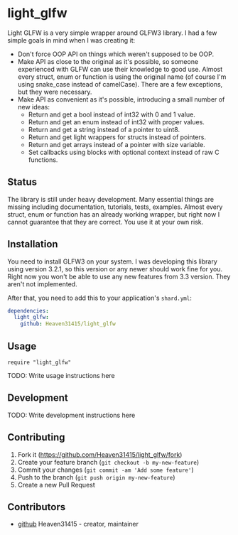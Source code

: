 # light_glfw

Light GLFW is a very simple wrapper around GLFW3 library. I had a few simple goals in mind when I was creating it:
* Don't force OOP API on things which weren't supposed to be OOP.
* Make API as close to the original as it's possible, so someone experienced with GLFW can use their knowledge to good use.
Almost every struct, enum or function is using the original name (of course I'm using snake_case instead of camelCase). There are a few exceptions, but they were necessary.
* Make API as convenient as it's possible, introducing a small number of new ideas:
  - Return and get a bool instead of int32 with 0 and 1 value.
  - Return and get an enum instead of int32 with proper values.
  - Return and get a string instead of a pointer to uint8.
  - Return and get light wrappers for structs instead of pointers.
  - Return and get arrays instead of a pointer with size variable.
  - Set callbacks using blocks with optional context instead of raw C functions.

## Status

The library is still under heavy development. Many essential things are missing including documentation, tutorials, tests, examples. Almost every struct, enum or function has an already working wrapper, but right now I cannot guarantee that they are correct. You use it at your own risk.

## Installation

You need to install GLFW3 on your system. I was developing this library using version 3.2.1, so this version or any newer should work fine for you. Right now you won't be able to use any new features from 3.3 version. They aren't not implemented.

After that, you need to add this to your application's `shard.yml`:

```yaml
dependencies:
  light_glfw:
    github: Heaven31415/light_glfw
```

## Usage

```crystal
require "light_glfw"
```

TODO: Write usage instructions here

## Development

TODO: Write development instructions here

## Contributing

1. Fork it (<https://github.com/Heaven31415/light_glfw/fork>)
2. Create your feature branch (`git checkout -b my-new-feature`)
3. Commit your changes (`git commit -am 'Add some feature'`)
4. Push to the branch (`git push origin my-new-feature`)
5. Create a new Pull Request

## Contributors

- [github](https://github.com/Heaven31415) Heaven31415 - creator, maintainer
